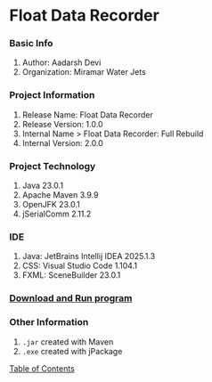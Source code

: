 # Float Data Recorder

### Basic Info
1. Author: Aadarsh Devi
2. Organization: Miramar Water Jets

### Project Information
1. Release Name: Float Data Recorder
2. Release Version: 1.0.0
3. Internal Name > Float Data Recorder: Full Rebuild
4. Internal Version: 2.0.0

### Project Technology
1. Java 23.0.1
2. Apache Maven 3.9.9
3. OpenJFK 23.0.1
4. jSerialComm 2.11.2

### IDE
1. Java: JetBrains Intellij IDEA 2025.1.3
2. CSS: Visual Studio Code 1.104.1
3. FXML: SceneBuilder 23.0.1

### [Download and Run program](Download.md)

### Other Information
1. `.jar` created with Maven
2. `.exe` created with jPackage

[Table of Contents](README.md)
